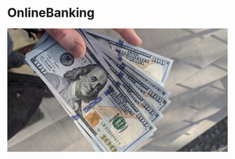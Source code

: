 # OnlineBanking
![bank](https://github.com/SumanSana/OnlineBanking/blob/master/WebContent/images/withdraw.jpg)
